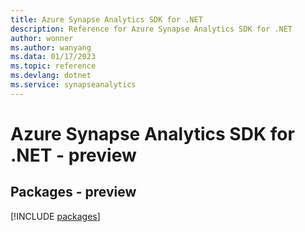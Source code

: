 ```yaml
---
title: Azure Synapse Analytics SDK for .NET
description: Reference for Azure Synapse Analytics SDK for .NET
author: wonner
ms.author: wanyang
ms.data: 01/17/2023
ms.topic: reference
ms.devlang: dotnet
ms.service: synapseanalytics
---
```

# Azure Synapse Analytics SDK for .NET - preview
## Packages - preview
[!INCLUDE [packages](synapse-analytics-index.md)]
